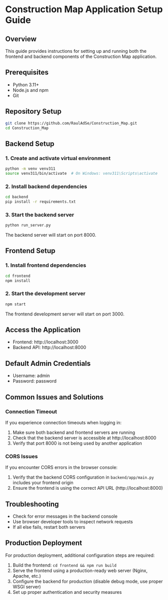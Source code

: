 # Construction Map Application Setup Guide

## Overview
This guide provides instructions for setting up and running both the frontend and backend components of the Construction Map application.

## Prerequisites
- Python 3.11+
- Node.js and npm
- Git

## Repository Setup
```bash
git clone https://github.com/RaulAdSe/Construction_Map.git
cd Construction_Map
```

## Backend Setup

### 1. Create and activate virtual environment
```bash
python -m venv venv311
source venv311/bin/activate  # On Windows: venv311\Scripts\activate
```

### 2. Install backend dependencies
```bash
cd backend
pip install -r requirements.txt
```

### 3. Start the backend server
```bash
python run_server.py
```

The backend server will start on port 8000.

## Frontend Setup

### 1. Install frontend dependencies
```bash
cd frontend
npm install
```

### 2. Start the development server
```bash
npm start
```

The frontend development server will start on port 3000.

## Access the Application
- Frontend: http://localhost:3000
- Backend API: http://localhost:8000

## Default Admin Credentials
- Username: admin
- Password: password

## Common Issues and Solutions

### Connection Timeout
If you experience connection timeouts when logging in:
1. Make sure both backend and frontend servers are running
2. Check that the backend server is accessible at http://localhost:8000
3. Verify that port 8000 is not being used by another application

### CORS Issues
If you encounter CORS errors in the browser console:
1. Verify that the backend CORS configuration in `backend/app/main.py` includes your frontend origin
2. Ensure the frontend is using the correct API URL (http://localhost:8000)

## Troubleshooting
- Check for error messages in the backend console
- Use browser developer tools to inspect network requests
- If all else fails, restart both servers

## Production Deployment
For production deployment, additional configuration steps are required:
1. Build the frontend: `cd frontend && npm run build`
2. Serve the frontend using a production-ready web server (Nginx, Apache, etc.)
3. Configure the backend for production (disable debug mode, use proper WSGI server)
4. Set up proper authentication and security measures 